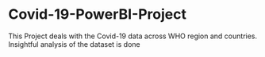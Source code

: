 # Covid-19-PowerBI-Project

This Project deals with the Covid-19 data across WHO region and countries.
Insightful analysis of the dataset is done
